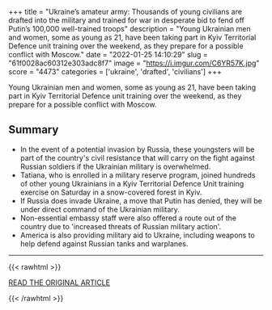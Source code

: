 +++
title = "Ukraine’s amateur army: Thousands of young civilians are drafted into the military and trained for war in desperate bid to fend off Putin’s 100,000 well-trained troops"
description = "Young Ukrainian men and women, some as young as 21, have been taking part in Kyiv Territorial Defence unit training over the weekend, as they prepare for a possible conflict with Moscow."
date = "2022-01-25 14:10:29"
slug = "61f0028ac60312e303adc8f7"
image = "https://i.imgur.com/C6YR57K.jpg"
score = "4473"
categories = ['ukraine', 'drafted', 'civilians']
+++

Young Ukrainian men and women, some as young as 21, have been taking part in Kyiv Territorial Defence unit training over the weekend, as they prepare for a possible conflict with Moscow.

## Summary

- In the event of a potential invasion by Russia, these youngsters will be part of the country's civil resistance that will carry on the fight against Russian soldiers if the Ukrainian military is overwhelmed.
- Tatiana, who is enrolled in a military reserve program, joined hundreds of other young Ukrainians in a Kyiv Territorial Defence Unit training exercise on Saturday in a snow-covered forest in Kyiv.
- If Russia does invade Ukraine, a move that Putin has denied, they will be under direct command of the Ukrainian military.
- Non-essential embassy staff were also offered a route out of the country due to 'increased threats of Russian military action'.
- America is also providing military aid to Ukraine, including weapons to help defend against Russian tanks and warplanes.

---

{{< rawhtml >}}
  <p class="article-category">
    <a target="_blank" href="https://www.dailymail.co.uk/news/article-10435987/Ukraine-amateur-army-Thousands-young-civilians-drafted-military-amid-Russia-invasion-threat.html">READ THE ORIGINAL ARTICLE</a>
  </p>
{{< /rawhtml >}}

